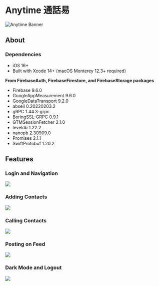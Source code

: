 # Anytime 通話易
![Anytime Banner](https://user-images.githubusercontent.com/66938562/205561797-3e0e99aa-27d6-407c-b585-dda6e54fa8f7.png)

## About


### Dependencies
- iOS 16+
- Built with Xcode 14+ (macOS Monterey 12.3+ required)

**From FirebaseAuth, FirebaseFirestore, and FirebaseStorage packages**
- Firebase 9.6.0
- GoogleAppMeasurement 9.6.0
- GoogleDataTransport 9.2.0
- abseil 0.20220203.2
- gRPC 1.44.3-grpc
- BoringSSL-GRPC 0.9.1
- GTMSessionFetcher 2.1.0
- leveldb 1.22.2
- nanopb 2.30909.0
- Promises 2.1.1
- SwiftProtobuf 1.20.2


## Features
### Login and Navigation
<img src="https://media.giphy.com/media/I5GN4JLZVTvmX5uQjw/giphy.gif">


### Adding Contacts
<img src="https://media.giphy.com/media/t0SWfp0bzwE98IfgXb/giphy.gif">


### Calling Contacts
<img src="https://media.giphy.com/media/cLMiuLLDYtzTD9SNRZ/giphy.gif">


### Posting on Feed
<img src="https://media.giphy.com/media/rMc4QvPaj58Et1MByJ/giphy.gif">


### Dark Mode and Logout
<img src="https://media.giphy.com/media/GLe028a7Eu5PWqiGjB/giphy.gif">

